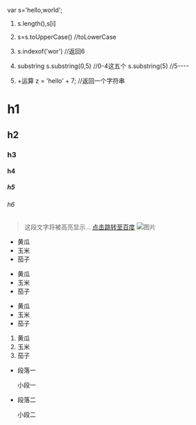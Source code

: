 var s='hello,world';

1. s.length(),s[i]

2. s=s.toUpperCase()   //toLowerCase

3. s.indexof('wor') //返回6

4. substring
  s.substring(0,5) //0-4这五个
  s.substring(5)  //5----
  
5. +运算
  z = 'hello' + 7; //返回一个字符串

# h1
## h2
### h3
#### h4
##### h5
###### h6
> 这段文字将被高亮显示...
[点击跳转至百度](http://www.baidu.com)
![图片](https://upload-images.jianshu.io/upload_images/703764-605e3cc2ecb664f6.jpg?imageMogr2/auto-orient/strip%7CimageView2/2/w/1240)

* 黄瓜
* 玉米
* 茄子

+ 黄瓜
+ 玉米
+ 茄子

- 黄瓜
- 玉米
- 茄子

1. 黄瓜
2. 玉米
3. 茄子

*    段落一

     小段一
*    段落二

     小段二
